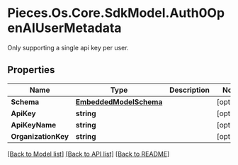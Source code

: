 # Pieces.Os.Core.SdkModel.Auth0OpenAIUserMetadata
Only supporting a single api key per user.

## Properties

Name | Type | Description | Notes
------------ | ------------- | ------------- | -------------
**Schema** | [**EmbeddedModelSchema**](EmbeddedModelSchema.md) |  | [optional] 
**ApiKey** | **string** |  | [optional] 
**ApiKeyName** | **string** |  | [optional] 
**OrganizationKey** | **string** |  | [optional] 

[[Back to Model list]](../README.md#documentation-for-models) [[Back to API list]](../README.md#documentation-for-api-endpoints) [[Back to README]](../README.md)

